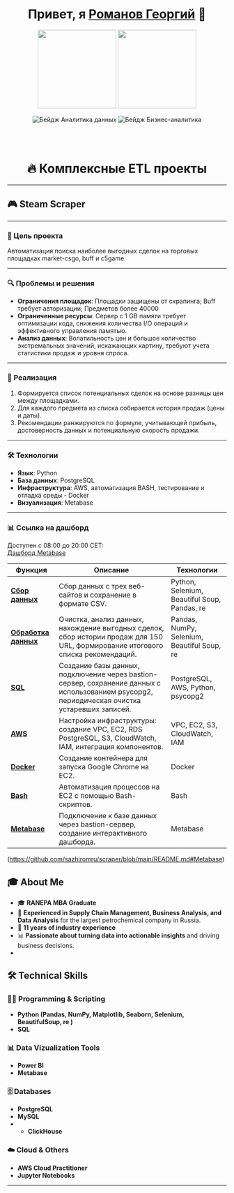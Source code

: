 <h1 align="center">Привет, я <a href="https://github.com/sazhiromru">Романов Георгий</a> 👋</h1>

<p align="center">
  <img src="https://media.giphy.com/media/v1.Y2lkPTc5MGI3NjExaGJuc2J1YjExMm9jdDF4bGhkaGF3ZGg0bXkyYzRvdDQ3c25qYXk3biZlcD12MV9pbnRlcm5hbF9naWZfYnlfaWQmY3Q9Zw/4k9BkIfSbgr2LTRB8P/giphy.gif" width="180"/>
  <img src="https://media.giphy.com/media/v1.Y2lkPTc5MGI3NjExdnFxY2hibGhhZHRoZGpoeTZocnhneWxjM2h0ZXFjNXVxYmQzd3k3OSZlcD12MV9pbnRlcm5hbF9naWZfYnlfaWQmY3Q9Zw/ySeD2PB1OfMSKFEheH/giphy.gif" width="180"/>
</p>

<p align="center">
  <img src="https://img.shields.io/badge/Инженер%20данных-FFD43B?style=for-the-badge&logo=python&logoColor=blue" alt="Бейдж Аналитика данных">
  <img src="https://img.shields.io/badge/Бизнес%20аналитик-323330?style=for-the-badge&logo=soundcharts&logoColor=white" alt="Бейдж Бизнес-аналитика">
</p>
<br></br>

<div align="center">
  <h1>🔥 Комплексные ETL проекты</h1>
</div>

---

## 🎮 Steam Scraper
---
### 🎯 Цель проекта
Автоматизация поиска наиболее выгодных сделок на торговых площадках market-csgo, buff и c5game.

---

### 🔍 Проблемы и решения
- **Ограничения площадок**: Площадки защищены от скрапинга; Buff требует авторизации; Предметов более 40000 
- **Ограниченные ресурсы**: Сервер с 1 GB памяти требует оптимизации кода, снижения количества I/O операций и эффективного управления памятью.  
- **Анализ данных**: Волатильность цен и большое количество экстремальных значений, искажающих картину, требуют учета статистики продаж и уровня спроса.

---

### 🔧 Реализация
1. Формируется список потенциальных сделок на основе разницы цен между площадками.  
2. Для каждого предмета из списка собирается история продаж (цены и даты).  
3. Рекомендации ранжируются по формуле, учитывающей прибыль, достоверность данных и потенциальную скорость продажи.

---

### 🛠️ Технологии
- **Язык**: Python  
- **База данных**: PostgreSQL  
- **Инфраструктура**: AWS, автоматизация BASH, тестирование и отладка среды - Docker 
- **Визуализация**: Metabase  

---

### 📊 Ссылка на дашборд
Доступен с 08:00 до 20:00 CET:  
[Дашборд Metabase](http://47.129.223.184:3000/public/dashboard/1a51169a-8c3c-4d9e-8ee7-a508fb3f7539?date=2024-12-10)



| **Функция**         | **Описание**                                                                 | **Технологии**                             
|---------------------------|------------------------------------------------------------------------------|--------------------------------------|
| [**Сбор данных**](https://github.com/sazhiromru/scraper/blob/main/README.md#data-collection)           | Сбор данных с трех веб-сайтов и сохранение в формате CSV.                   | Python, Selenium, Beautiful Soup, Pandas, re |
| [**Обработка данных**](https://github.com/sazhiromru/scraper/blob/main/README.md#data-wrangling)      | Очистка, анализ данных, нахождение выгодных сделок, сбор истории продаж для 150 URL, формирование итогового списка рекомендаций. | Pandas, NumPy, Selenium, Beautiful Soup, re |   
| [**SQL**](https://github.com/sazhiromru/scraper/blob/main/README.md#SQL)                   | Создание базы данных, подключение через bastion-сервер, сохранение данных с использованием psycopg2, периодическая очистка устаревших записей. | PostgreSQL, AWS, Python, psycopg2 |
| [**AWS**](https://github.com/sazhiromru/scraper/blob/main/README.md#AWS)                   | Настройка инфраструктуры: создание VPC, EC2, RDS PostgreSQL, S3, CloudWatch, IAM, интеграция компонентов. | VPC, EC2, S3, CloudWatch, IAM  |
| [**Docker**](https://github.com/sazhiromru/scraper/blob/main/README.md#Docker)                | Создание контейнера для запуска Google Chrome на EC2.                       | Docker                               |
| [**Bash**](https://github.com/sazhiromru/scraper/blob/main/README.md#Bash)                  | Автоматизация процессов на EC2 с помощью Bash-скриптов.                     | Bash                                |
| [**Metabase**](https://github.com/sazhiromru/scraper/blob/main/README.md#Metabase)               | Подключение к базе данных через bastion-сервер, создание интерактивного дашборда. | Metabase                            |


(https://github.com/sazhiromru/scraper/blob/main/README.md#Metabase)



## 🎓 About Me

- 🎓 **RANEPA MBA Graduate**
- 💼 **Experienced in Supply Chain Management, Business Analysis, and Data Analysis** for the largest petrochemical company in Russia.
- 🏢 **11 years of industry experience**
- 📊 **Passionate about turning data into actionable insights** and driving business decisions.
- 
## 🛠️ Technical Skills

### 👨‍💻 Programming & Scripting
- **Python (Pandas, NumPy, Matplotlib, Seaborn, Selenium, BeautifulSoup, re )**
- **SQL**

### 📊 Data Vizualization Tools
- **Power BI**
- **Metabase**

### 🗄️ Databases
- **PostgreSQL**
- **MySQL**
- - **ClickHouse**

### ☁️ Cloud & Others
- **AWS Cloud Practitioner**
- **Jupyter Notebooks**

---



